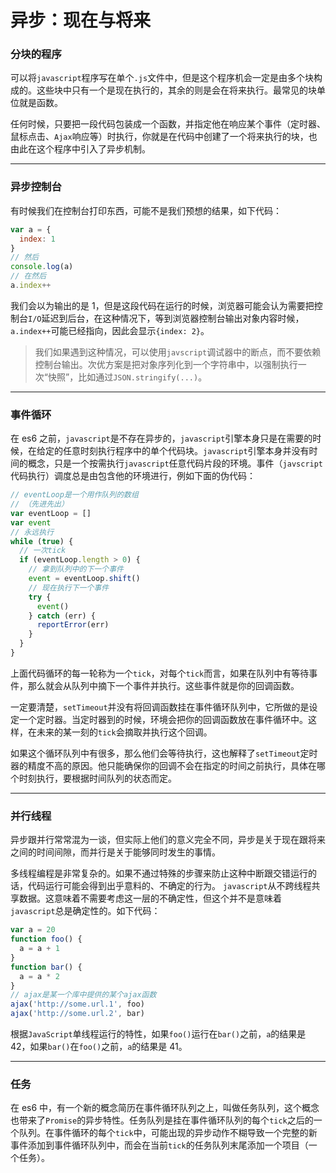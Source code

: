 # 异步：现在与将来

### 分块的程序

可以将`javascript`程序写在单个`.js`文件中，但是这个程序机会一定是由多个块构成的。这些块中只有一个是现在执行的，其余的则是会在将来执行。最常见的块单位就是函数。

任何时候，只要把一段代码包装成一个函数，并指定他在响应某个事件（定时器、鼠标点击、`Ajax`响应等）时执行，你就是在代码中创建了一个将来执行的块，也由此在这个程序中引入了异步机制。

---

### 异步控制台

有时候我们在控制台打印东西，可能不是我们预想的结果，如下代码：

```js
var a = {
  index: 1
}
// 然后
console.log(a)
// 在然后
a.index++
```

我们会以为输出的是 1，但是这段代码在运行的时候，浏览器可能会认为需要把控制台`I/O`延迟到后台，在这种情况下，等到浏览器控制台输出对象内容时候，`a.index++`可能已经指向，因此会显示`{index: 2}`。

> 我们如果遇到这种情况，可以使用`javscript`调试器中的断点，而不要依赖控制台输出。次优方案是把对象序列化到一个字符串中，以强制执行一次“快照”，比如通过`JSON.stringify(...)`。

---

### 事件循环

在 es6 之前，`javascript`是不存在异步的，`javascript`引擎本身只是在需要的时候，在给定的任意时刻执行程序中的单个代码块。`javascript`引擎本身并没有时间的概念，只是一个按需执行`javascript`任意代码片段的环境。事件（`javscript`代码执行）调度总是由包含他的环境进行，例如下面的伪代码：

```js
// eventLoop是一个用作队列的数组
// （先进先出）
var eventLoop = []
var event
// 永远执行
while (true) {
  // 一次tick
  if (eventLoop.length > 0) {
    // 拿到队列中的下一个事件
    event = eventLoop.shift()
    // 现在执行下一个事件
    try {
      event()
    } catch (err) {
      reportError(err)
    }
  }
}
```

上面代码循环的每一轮称为一个`tick`，对每个`tick`而言，如果在队列中有等待事件，那么就会从队列中摘下一个事件并执行。这些事件就是你的回调函数。

一定要清楚，`setTimeout`并没有将回调函数挂在事件循环队列中，它所做的是设定一个定时器。当定时器到的时候，环境会把你的回调函数放在事件循环中。这样，在未来的某一刻的`tick`会摘取并执行这个回调。

如果这个循环队列中有很多，那么他们会等待执行，这也解释了`setTimeout`定时器的精度不高的原因。他只能确保你的回调不会在指定的时间之前执行，具体在哪个时刻执行，要根据时间队列的状态而定。

---

### 并行线程

异步跟并行常常混为一谈，但实际上他们的意义完全不同，异步是关于现在跟将来之间的时间间隙，而并行是关于能够同时发生的事情。

多线程编程是非常复杂的。如果不通过特殊的步骤来防止这种中断跟交错运行的话，代码运行可能会得到出乎意料的、不确定的行为。
`javascript`从不跨线程共享数据。这意味着不需要考虑这一层的不确定性，但这个并不是意味着`javascript`总是确定性的。如下代码：

```js
var a = 20
function foo() {
  a = a + 1
}
function bar() {
  a = a * 2
}
// ajax是某一个库中提供的某个ajax函数
ajax('http://some.url.1', foo)
ajax('http://some.url.2', bar)
```

根据`JavaScript`单线程运行的特性，如果`foo()`运行在`bar()`之前，`a`的结果是 42，如果`bar()`在`foo()`之前，`a`的结果是 41。

---

### 任务

在 es6 中，有一个新的概念简历在事件循环队列之上，叫做任务队列，这个概念也带来了`Promise`的异步特性。任务队列是挂在事件循环队列的每个`tick`之后的一个队列。在事件循环的每个`tick`中，可能出现的异步动作不糊导致一个完整的新事件添加到事件循环队列中，而会在当前`tick`的任务队列末尾添加一个项目（一个任务）。
